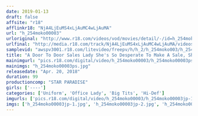 ```yaml
---
date: 2019-01-13
draft: false
affsite: "r18"
afflinkr18: "NjA4LjEuMS4xLjAuMC4wLjAuMA"
url: "h_254moko00003"
urloriginal: "http://www.r18.com/videos/vod/movies/detail/-/id=h_254moko00003"
urlfinal: "http://media.r18.com/track/NjA4LjEuMS4xLjAuMC4wLjAuMA/videos/vod/movies/detail/-/id=h_254moko00003"
samplevid: "awspv3001.r18.com/litevideo/freepv/h/h_2/h_254moko003/h_254moko003_dmb_w.mp4"
title: "A Door To Door Sales Lady She's So Desperate To Make A Sale, She'll Give You A Blowjob When I Secretly Started To Finger Bang Her... And Touch Her Body..."
mainimgurl: "pics.r18.com/digital/video/h_254moko00003/h_254moko00003ps.jpg"
mainimgs: "h_254moko00003ps.jpg"
releasedate: "Apr. 20, 2018"
duration: 99
productioncomp: "STAR PARADISE"
girls: ['----']
categories: ['Uniform', 'Office Lady', 'Big Tits', 'Hi-Def']
imgurls: ['pics.r18.com/digital/video/h_254moko00003/h_254moko00003jp-1.jpg', 'pics.r18.com/digital/video/h_254moko00003/h_254moko00003jp-2.jpg', 'pics.r18.com/digital/video/h_254moko00003/h_254moko00003jp-3.jpg', 'pics.r18.com/digital/video/h_254moko00003/h_254moko00003jp-4.jpg', 'pics.r18.com/digital/video/h_254moko00003/h_254moko00003jp-5.jpg', 'pics.r18.com/digital/video/h_254moko00003/h_254moko00003jp-6.jpg', 'pics.r18.com/digital/video/h_254moko00003/h_254moko00003jp-7.jpg', 'pics.r18.com/digital/video/h_254moko00003/h_254moko00003jp-8.jpg', 'pics.r18.com/digital/video/h_254moko00003/h_254moko00003jp-9.jpg', 'pics.r18.com/digital/video/h_254moko00003/h_254moko00003jp-10.jpg', 'pics.r18.com/digital/video/h_254moko00003/h_254moko00003jp-11.jpg', 'pics.r18.com/digital/video/h_254moko00003/h_254moko00003jp-12.jpg', 'pics.r18.com/digital/video/h_254moko00003/h_254moko00003jp-13.jpg', 'pics.r18.com/digital/video/h_254moko00003/h_254moko00003jp-14.jpg', 'pics.r18.com/digital/video/h_254moko00003/h_254moko00003jp-15.jpg', 'pics.r18.com/digital/video/h_254moko00003/h_254moko00003jp-16.jpg', 'pics.r18.com/digital/video/h_254moko00003/h_254moko00003jp-17.jpg', 'pics.r18.com/digital/video/h_254moko00003/h_254moko00003jp-18.jpg', 'pics.r18.com/digital/video/h_254moko00003/h_254moko00003jp-19.jpg', 'pics.r18.com/digital/video/h_254moko00003/h_254moko00003jp-20.jpg']
imgs: ['h_254moko00003jp-1.jpg', 'h_254moko00003jp-2.jpg', 'h_254moko00003jp-3.jpg', 'h_254moko00003jp-4.jpg', 'h_254moko00003jp-5.jpg', 'h_254moko00003jp-6.jpg', 'h_254moko00003jp-7.jpg', 'h_254moko00003jp-8.jpg', 'h_254moko00003jp-9.jpg', 'h_254moko00003jp-10.jpg', 'h_254moko00003jp-11.jpg', 'h_254moko00003jp-12.jpg', 'h_254moko00003jp-13.jpg', 'h_254moko00003jp-14.jpg', 'h_254moko00003jp-15.jpg', 'h_254moko00003jp-16.jpg', 'h_254moko00003jp-17.jpg', 'h_254moko00003jp-18.jpg', 'h_254moko00003jp-19.jpg', 'h_254moko00003jp-20.jpg']
---
```

